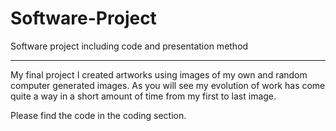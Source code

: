 # Software-Project
Software project including code and presentation method
***
My final project I created artworks using images of my own and random computer generated images. As you will see my evolution of work has come quite a way in a short amount of time from my first to last image. 

Please find the code in the coding section.

